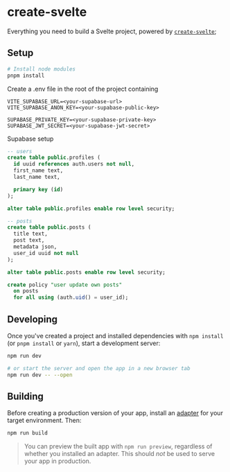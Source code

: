 # create-svelte

Everything you need to build a Svelte project, powered by [`create-svelte`](https://github.com/sveltejs/kit/tree/master/packages/create-svelte);

## Setup

```bash
# Install node modules
pnpm install
```

Create a .env file in the root of the project containing

```
VITE_SUPABASE_URL=<your-supabase-url>
VITE_SUPABASE_ANON_KEY=<your-supabase-public-key>

SUPABASE_PRIVATE_KEY=<your-supabase-private-key>
SUPABASE_JWT_SECRET=<your-supabase-jwt-secret>
```

Supabase setup

```sql
-- users
create table public.profiles (
  id uuid references auth.users not null,
  first_name text,
  last_name text,

  primary key (id)
);

alter table public.profiles enable row level security;

-- posts
create table public.posts (
  title text,
  post text,
  metadata json,
  user_id uuid not null
);

alter table public.posts enable row level security;

create policy "user update own posts"
  on posts
  for all using (auth.uid() = user_id);
```

<!-- auth.uid() = user_id -->
<!-- Protect data based on user_id -->

## Developing

Once you've created a project and installed dependencies with `npm install` (or `pnpm install` or `yarn`), start a development server:

```bash
npm run dev

# or start the server and open the app in a new browser tab
npm run dev -- --open
```

## Building

Before creating a production version of your app, install an [adapter](https://kit.svelte.dev/docs#adapters) for your target environment. Then:

```bash
npm run build
```

> You can preview the built app with `npm run preview`, regardless of whether you installed an adapter. This should _not_ be used to serve your app in production.
